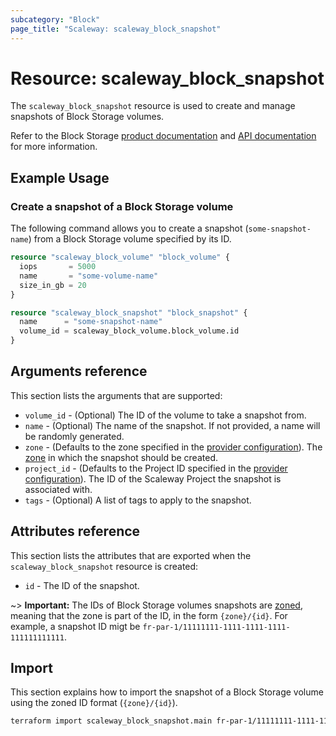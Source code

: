 ```yaml
---
subcategory: "Block"
page_title: "Scaleway: scaleway_block_snapshot"
---
```


# Resource: scaleway_block_snapshot

The `scaleway_block_snapshot` resource is used to create and manage snapshots of Block Storage volumes.

Refer to the Block Storage [product documentation](https://www.scaleway.com/en/docs/storage/block/) and [API documentation](https://www.scaleway.com/en/developers/api/block/) for more information.


## Example Usage

### Create a snapshot of a Block Storage volume

The following command allows you to create a snapshot (`some-snapshot-name`) from a Block Storage volume specified by its ID.

```terraform
resource "scaleway_block_volume" "block_volume" {
  iops       = 5000
  name       = "some-volume-name"
  size_in_gb = 20
}

resource "scaleway_block_snapshot" "block_snapshot" {
  name      = "some-snapshot-name"
  volume_id = scaleway_block_volume.block_volume.id
}
```

## Arguments reference

This section lists the arguments that are supported:

- `volume_id` - (Optional) The ID of the volume to take a snapshot from.
- `name` - (Optional) The name of the snapshot. If not provided, a name will be randomly generated.
- `zone` - (Defaults to the zone specified in the [provider configuration](../index.md#zone)). The [zone](../guides/regions_and_zones.md#zones) in which the snapshot should be created.
- `project_id` - (Defaults to the Project ID specified in the [provider configuration](../index.md#project_id)). The ID of the Scaleway Project the snapshot is associated with.
- `tags` - (Optional) A list of tags to apply to the snapshot.

## Attributes reference

This section lists the attributes that are exported when the `scaleway_block_snapshot` resource is created:

- `id` - The ID of the snapshot.

~> **Important:** The IDs of Block Storage volumes snapshots are [zoned](../guides/regions_and_zones.md#resource-ids), meaning that the zone is part of the ID, in the form `{zone}/{id}`. For example, a snapshot ID migt be `fr-par-1/11111111-1111-1111-1111-111111111111`.

## Import

This section explains how to import the snapshot of a Block Storage volume using the zoned ID format (`{zone}/{id}`).

```bash
terraform import scaleway_block_snapshot.main fr-par-1/11111111-1111-1111-1111-111111111111
```
